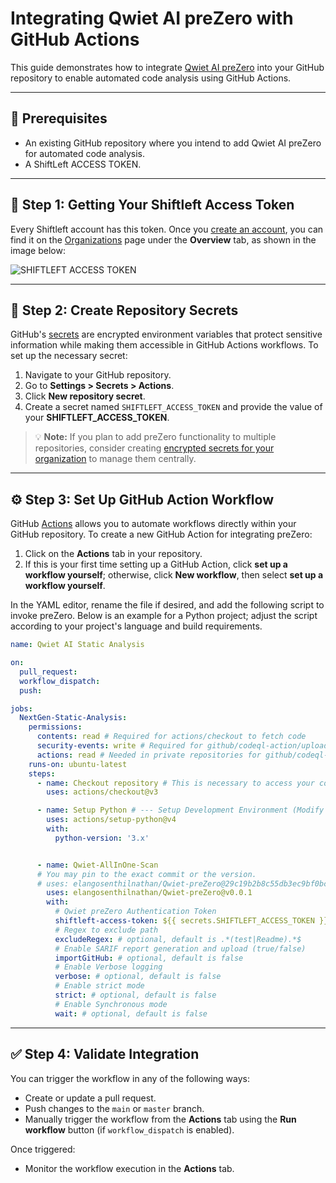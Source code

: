 # Integrating Qwiet AI preZero with GitHub Actions

This guide demonstrates how to integrate [Qwiet AI preZero](https://www.shiftleft.io/) into your GitHub repository to enable automated code analysis using GitHub Actions.

---

## 🚧 Prerequisites

- An existing GitHub repository where you intend to add Qwiet AI preZero for automated code analysis.
- A ShiftLeft ACCESS TOKEN.

---

## 🔑 Step 1: Getting Your Shiftleft Access Token

Every Shiftleft account has this token. Once you [create an account](https://app.shiftleft.io/register), you can find it on the [Organizations](https://app.shiftleft.io/organization/overview) page under the **Overview** tab, as shown in the image below:

 ![SHIFTLEFT ACCESS TOKEN](https://github.com/user-attachments/assets/2f787f0f-957c-4756-91c6-baec87a5af85)

---

## 🔐 Step 2: Create Repository Secrets

GitHub's [secrets](https://docs.github.com/en/actions/security-guides/encrypted-secrets) are encrypted environment variables that protect sensitive information while making them accessible in GitHub Actions workflows. To set up the necessary secret:

1. Navigate to your GitHub repository.
2. Go to **Settings > Secrets > Actions**.
3. Click **New repository secret**.
4. Create a secret named `SHIFTLEFT_ACCESS_TOKEN` and provide the value of your **SHIFTLEFT_ACCESS_TOKEN**.

>  💡 **Note:** If you plan to add preZero functionality to multiple repositories, consider creating [encrypted secrets for your organization](https://docs.github.com/en/actions/security-for-github-actions/security-guides/using-secrets-in-github-actions#creating-secrets-for-an-organization) to manage them centrally.

---

## ⚙️ Step 3: Set Up GitHub Action Workflow

GitHub [Actions](https://github.com/features/actions) allows you to automate workflows directly within your GitHub repository. To create a new GitHub Action for integrating preZero:

1. Click on the **Actions** tab in your repository.
2. If this is your first time setting up a GitHub Action, click **set up a workflow yourself**; otherwise, click **New workflow**, then select **set up a workflow yourself**.

In the YAML editor, rename the file if desired, and add the following script to invoke preZero. Below is an example for a Python project; adjust the script according to your project's language and build requirements.

```yaml
name: Qwiet AI Static Analysis

on:
  pull_request:
  workflow_dispatch:
  push:

jobs:
  NextGen-Static-Analysis:
    permissions:
      contents: read # Required for actions/checkout to fetch code
      security-events: write # Required for github/codeql-action/upload-sarif to upload SARIF results
      actions: read # Needed in private repositories for github/codeql-action/upload-sarif
    runs-on: ubuntu-latest
    steps:
      - name: Checkout repository # This is necessary to access your code
        uses: actions/checkout@v3

      - name: Setup Python # --- Setup Development Environment (Modify as needed) ---
        uses: actions/setup-python@v4
        with:
          python-version: '3.x'


      - name: Qwiet-AllInOne-Scan
      # You may pin to the exact commit or the version.
      # uses: elangosenthilnathan/Qwiet-preZero@29c19b2b8c55db3ec9bf0bc1701a6bd35fa96578
        uses: elangosenthilnathan/Qwiet-preZero@v0.0.1
        with:
          # Qwiet preZero Authentication Token
          shiftleft-access-token: ${{ secrets.SHIFTLEFT_ACCESS_TOKEN }}
          # Regex to exclude path
          excludeRegex: # optional, default is .*(test|Readme).*$
          # Enable SARIF report generation and upload (true/false)
          importGitHub: # optional, default is false
          # Enable Verbose logging
          verbose: # optional, default is false
          # Enable strict mode
          strict: # optional, default is false
          # Enable Synchronous mode
          wait: # optional, default is false
```

---

## ✅ Step 4: Validate Integration
You can trigger the workflow in any of the following ways:

- Create or update a pull request.  
- Push changes to the `main` or `master` branch.  
- Manually trigger the workflow from the **Actions** tab using the **Run workflow** button (if `workflow_dispatch` is enabled).

Once triggered:

- Monitor the workflow execution in the **Actions** tab.  
